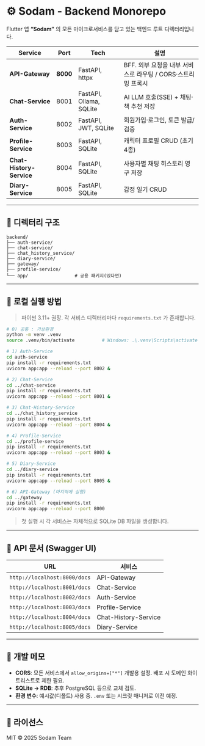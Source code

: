 # ⚙️ Sodam - Backend Monorepo

Flutter 앱 **“Sodam”** 의 모든 마이크로서비스를 담고 있는 백엔드 루트 디렉터리입니다.

| Service | Port | Tech | 설명 |
|---------|------|------|------|
| **API-Gateway**        | **8000** | FastAPI, httpx | BFF. 외부 요청을 내부 서비스로 라우팅 / CORS·스트리밍 프록시 |
| **Chat-Service**       | 8001 | FastAPI, Ollama, SQLite | AI LLM 호출(SSE) + 채팅·책 추천 저장 |
| **Auth-Service**       | 8002 | FastAPI, JWT, SQLite | 회원가입·로그인, 토큰 발급/검증 |
| **Profile-Service**    | 8003 | FastAPI, SQLite | 캐릭터 프로필 CRUD (초기 4종) |
| **Chat-History-Service** | 8004 | FastAPI, SQLite | 사용자별 채팅 히스토리 영구 저장 |
| **Diary-Service**      | 8005 | FastAPI, SQLite | 감정 일기 CRUD |

---

## 📂 디렉터리 구조
```text
backend/
├── auth-service/
├── chat-service/
├── chat_history_service/
├── diary-service/
├── gateway/
├── profile-service/
└── app/                 # 공용 패키지(있다면)
````

---

## 🚀 로컬 실행 방법

> 파이썬 3.11+ 권장. 각 서비스 디렉터리마다 `requirements.txt` 가 존재합니다.

```bash
# 0) 공통 : 가상환경
python -m venv .venv
source .venv/bin/activate          # Windows: .\.venv\Scripts\activate

# 1) Auth-Service
cd auth-service
pip install -r requirements.txt
uvicorn app:app --reload --port 8002 &

# 2) Chat-Service
cd ../chat-service
pip install -r requirements.txt
uvicorn app:app --reload --port 8001 &

# 3) Chat-History-Service
cd ../chat_history_service
pip install -r requirements.txt
uvicorn app:app --reload --port 8004 &

# 4) Profile-Service
cd ../profile-service
pip install -r requirements.txt
uvicorn app:app --reload --port 8003 &

# 5) Diary-Service
cd ../diary-service
pip install -r requirements.txt
uvicorn app:app --reload --port 8005 &

# 6) API-Gateway (마지막에 실행)
cd ../gateway
pip install -r requirements.txt
uvicorn app:app --reload --port 8000
```

> 첫 실행 시 각 서비스는 자체적으로 SQLite DB 파일을 생성합니다.

---

## 📑 API 문서 (Swagger UI)

| URL                          | 서비스                  |
| ---------------------------- | -------------------- |
| `http://localhost:8000/docs` | API-Gateway          |
| `http://localhost:8001/docs` | Chat-Service         |
| `http://localhost:8002/docs` | Auth-Service         |
| `http://localhost:8003/docs` | Profile-Service      |
| `http://localhost:8004/docs` | Chat-History-Service |
| `http://localhost:8005/docs` | Diary-Service        |

---

## 📝 개발 메모

* **CORS**: 모든 서비스에서 `allow_origins=["*"]` 개발용 설정. 배포 시 도메인 화이트리스트로 제한 필요.
* **SQLite → RDB**: 추후 PostgreSQL 등으로 교체 검토.
* **환경 변수**: 예시값(디폴트) 사용 중. `.env` 또는 시크릿 매니저로 이전 예정.

---

## 📜 라이선스

MIT © 2025 Sodam Team

```
```
